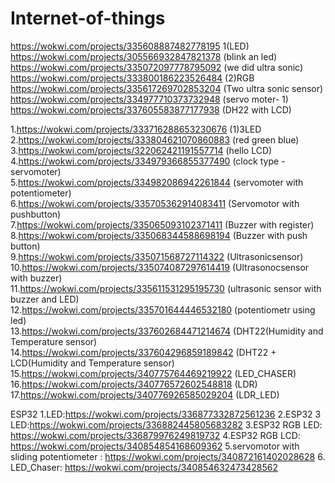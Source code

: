 # Internet-of-things


https://wokwi.com/projects/335608887482778195  1(LED)<br>
https://wokwi.com/projects/305566932847821378  (blink an led)<br>
https://wokwi.com/projects/335072097778795092  (we did ultra sonic)<br>
https://wokwi.com/projects/333800186223526484  (2)RGB <br>
https://wokwi.com/projects/335617269702853204  (Two ultra sonic sensor)<br>
https://wokwi.com/projects/334977710373732948  (servo moter- 1)<br>
https://wokwi.com/projects/337605583877177938  (DH22 with LCD)<br>



1.https://wokwi.com/projects/333716288653230676    (1)3LED<br>
2.https://wokwi.com/projects/333804621070860883    (red green blue)<br>
3.https://wokwi.com/projects/322062421191557714    (hello LCD)<br>
4.https://wokwi.com/projects/334979366855377490    (clock type - servomoter)<br>
5.https://wokwi.com/projects/334982086942261844    (servomoter with potentiometer)<br>
6.https://wokwi.com/projects/335705362914083411    (Servomotor with pushbutton)<br>
7.https://wokwi.com/projects/335065093102371411    (Buzzer with register)<br>
8.https://wokwi.com/projects/335068344588698194    (Buzzer with push button)<br>
9.https://wokwi.com/projects/335071568727114322    (Ultrasonicsensor)<br>
10.https://wokwi.com/projects/335074087297614419   (Ultrasonocsensor with buzzer)<br>
11.https://wokwi.com/projects/335611531295195730   (ultrasonic sensor with buzzer and LED)<br>
12.https://wokwi.com/projects/335701644446532180   (potentiometr using led)<br>
13.https://wokwi.com/projects/337602684471214674   (DHT22(Humidity and Temperature sensor)<br>
14.https://wokwi.com/projects/337604296859189842   (DHT22 + LCD(Humidity and Temperature sensor)<br>
15.https://wokwi.com/projects/340775764469219922   (LED_CHASER)<br>
16.https://wokwi.com/projects/340776572602548818   (LDR)<br>
17.https://wokwi.com/projects/340776926585029204   (LDR_LED)<br>




ESP32
1.LED:https://wokwi.com/projects/336877332872561236 
2.ESP32 3 LED:https://wokwi.com/projects/336882445805683282 
3.ESP32 RGB LED: https://wokwi.com/projects/336879976249819732 
4.ESP32 RGB LCD: https://wokwi.com/projects/340854854168609362
5.servomotor with sliding potentiometer : https://wokwi.com/projects/340872161402028628
6. LED_Chaser: https://wokwi.com/projects/340854632473428562
